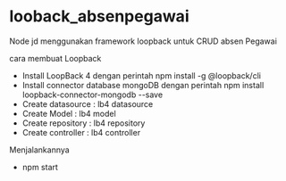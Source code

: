# looback_absenpegawai
Node jd menggunakan framework loopback untuk CRUD absen Pegawai

cara membuat Loopback
- Install LoopBack 4 dengan perintah npm install -g @loopback/cli
- Install connector database mongoDB dengan perintah npm install loopback-connector-mongodb --save
- Create datasource : lb4 datasource
- Create Model : lb4 model
- Create repository : lb4 repository
- Create controller : lb4 controller

Menjalankannya 
- npm start
